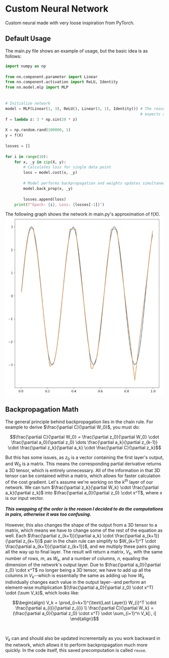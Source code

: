 # Custom Neural Network

Custom neural made with very loose inspiration from PyTorch. <br />
## Default Usage
The main.py file shows an example of usage, but the basic idea is as follows:
```python
import numpy as np

from nn.component.parameter import Linear
from nn.component.activation import ReLU, Identity
from nn.model.mlp import MLP


# Initialize network
model = MLP(Linear(1, 3), ReLU(), Linear(3, 1), Identity()) # The reason for Identity() is because the network
                                                            # expects an activation for every Linear layer
f = lambda z: 3 * np.sin(20 * z)

X = np.random.rand(100000, 1)
y = f(X)

losses = []

for i in range(10):
    for x, _y in zip(X, y):
        # Calculates loss for single data point
        loss = model.cost(x, _y)

        # Model performs backpropagation and weights updates simultaneously
        model.back_prop(x, _y)
        
        losses.append(loss)
    print(f"Epoch: {i}, Loss: {losses[-1]}")
```

The following graph shows the network in main.py's approximation of f(X).
![alt text](https://github.com/Summma/neuralnetwork/blob/main/network_graph.jpg)

## Backpropagation Math
The general principle behind backpropagation lies in the chain rule. For example to derive $\frac{\partial C}{\partial W_0}$, you must do: <br />
```math
\frac{\partial C}{\partial W_0} = \frac{\partial z_0}{\partial W_0} \cdot \frac{\partial a_0}{\partial z_0}
\dots \frac{\partial a_k}{\partial z_{k-1}} \cdot \frac{\partial z_k}{\partial a_k} \cdot \frac{\partial C}{\partial z_k}
```
But this has some issues, as $z_0$ is a vector containing the first layer's output, and $W_0$ is a matrix. This means the corresponding
partial derivative returns a 3D tensor, which is entirely unnecessary. All of the information in that 3D tensor can be contained within
a matrix, which allows for faster calculation of the cost gradient. Let's assume we're working on the $k^{th}$ layer of our network.
We can turn $\frac{\partial z_k}{\partial W_k} \cdot \frac{\partial a_k}{\partial z_k}$ 
into $\frac{\partial a_0}{\partial z_0} \cdot x^T$, where $x$ is our input vector. <br /><br />
***This swapping of the order is the reason I decided to do the computations in pairs, otherwise it was too confusing.*** <br /><br />
However, this also changes the shape of the output from a 3D tensor to a matrix,
which means we have to change some of the rest of the equation as well. Each $\frac{\partial z_{k+1}}{\partial a_k} \cdot \frac{\partial a_{k+1}}{\partial z_{k+1}}$ pair in
the chain rule can simplify to $W_{k+1}^T \cdot \frac{\partial a_{k+1}}{\partial z_{k+1}}$, and we multiply these pairs going all the way up to final layer. The result will return
a matrix, $V_k$, with the same number of rows, $m$, as $W_k$, and a number of columns, $n$, equaling the dimension of the network's output layer. Due to $\frac{\partial a_0}{\partial z_0} \cdot x^T$
no longer being a 3D tensor, we have to add up all the columns in $V_k$--which is essentially the same as adding up how $W_k$ individually changes each value in the
output layer--and perform an element-wise multiplication $(\frac{\partial a_0}{\partial z_0} \cdot x^T) \odot (\sum V_k)$, which looks like:
```math
\begin{align}
  V_k = \prod_{i=k+1}^{\text{Last Layer}} W_{i}^T \cdot \frac{\partial a_{i}}{\partial z_{i}} \\
  \frac{\partial C}{\partial W_k} = (\frac{\partial a_0}{\partial z_0} \cdot x^T) \odot \sum_{i=1}^n V_k[:, i]
\end{align}
```
<br />

$V_k$ can and should also be updated incrementally as you work backward in the network, which allows it to perform backpropagation much more quickly.
In the code itself, this saved precomputation is called `reuse`.

